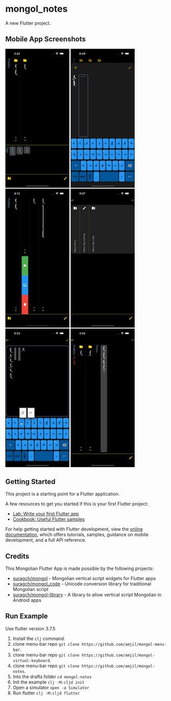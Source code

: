 # mongol_notes

A new Flutter project.

## Mobile App Screenshots
<p  float="left">
    <img src="screenshots/screenshot1.png" width="200">
    <img src="screenshots/screenshot2.png" width="200">
    <img src="screenshots/screenshot3.png" width="200">
    <img src="screenshots/screenshot4.png" width="200">
    <img src="screenshots/screenshot5.png" width="200">
    <img src="screenshots/screenshot6.png" width="200">
</p>

## Getting Started

This project is a starting point for a Flutter application.

A few resources to get you started if this is your first Flutter project:

- [Lab: Write your first Flutter app](https://docs.flutter.dev/get-started/codelab)
- [Cookbook: Useful Flutter samples](https://docs.flutter.dev/cookbook)

For help getting started with Flutter development, view the
[online documentation](https://docs.flutter.dev/), which offers tutorials,
samples, guidance on mobile development, and a full API reference.

## Credits
This Mongolian Flutter App is made possible by the following projects:

- [suragch/mongol](https://github.com/suragch/mongol) - Mongolian vertical script widgets for Flutter apps 
- [suragch/mongol_code](https://github.com/suragch/mongol_code) - Unicode conversion library for traditional Mongolian script 
- [suragch/mongol-library](https://github.com/suragch/mongol-library) - A library to allow vertical script Mongolian in Android apps

## Run Example
Use flutter version 3.7.5
1. Install the `clj` command.
2. clone menu-bar repo `git clone https://github.com/amjil/mongol-menu-bar`.
3. clone menu-bar repo `git clone https://github.com/amjil/mongol-virtual-keyboard`.
4. clone menu-bar repo `git clone https://github.com/amjil/mongol-notes`.
5. Into the drafts folder `cd mongol-notes`
5. Init the example `clj -M:cljd init`
6. Open a simulator `open -a Simulator`
7. Run flutter `clj -M:cljd flutter`
